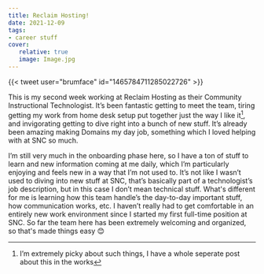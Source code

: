 ```yaml
---
title: Reclaim Hosting!
date: 2021-12-09
tags:
- career stuff
cover:
   relative: true
   image: Image.jpg
---
```

{{< tweet user="brumface" id="1465784711285022726" >}}

This is my second week working at Reclaim Hosting as their Community Instructional Technologist. It’s been fantastic getting to meet the team, tiring getting my work from home desk setup put together just the way I like it[^1], and invigorating getting to dive right into a bunch of new stuff. It’s already been amazing making Domains my day job, something which I loved helping with at SNC so much.

I’m still very much in the onboarding phase here, so I have a ton of stuff to learn and new information coming at me daily, which I’m particularly enjoying and feels new in a way that I’m not used to. It’s not like I wasn’t used to diving into new stuff at SNC, that’s basically part of a technologist’s job description, but in this case I don’t mean technical stuff. What's different for me is learning how this team handle’s the day-to-day important stuff, how communication works, etc. I haven’t really had to get comfortable in an entirely new work environment since I started my first full-time position at SNC. So far the team here has been extremely welcoming and organized, so that's made things easy 😊

[^1]: I’m extremely picky about such things, I have a whole seperate post about this in the works

